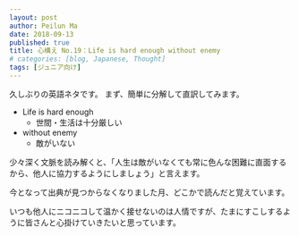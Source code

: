 ```yaml
---
layout: post
author: Peilun Ma
date: 2018-09-13
published: true
title: 心構え No.19：Life is hard enough without enemy
# categories: [blog, Japanese, Thought]
tags: [ジュニア向け]
---
```

久しぶりの英語ネタです。
まず、簡単に分解して直訳してみます。

* Life is hard enough
  * 世間・生活は十分厳しい
* without enemy
  * 敵がいない

少々深く文脈を読み解くと、「人生は敵がいなくても常に色んな困難に直面するから、他人に協力するようにしましょう」と言えます。

今となって出典が見つからなくなりました月、どこかで読んだと覚えています。

いつも他人にニコニコして温かく接せないのは人情ですが、たまにすこしするように皆さんと心掛けていきたいと思っています。
